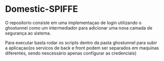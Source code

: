 # Domestic-SPIFFE

O repositorio consiste em uma implementaçao de login utilizando o ghostunnel como um intermediador para adicionar uma nova camada de segurança ao sistema.

Para executar basta rodar os scripts dentro da pasta ghostunnel para subir a aplicaçao(os servicos de back e front podem ser separados em maquinas diferentes, sendo nescessário apenas configurar as credenciais)

